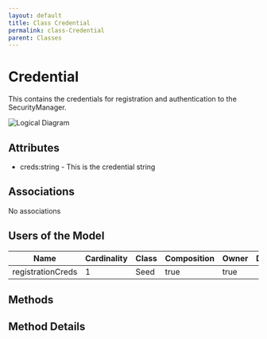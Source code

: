 ```yaml
---
layout: default
title: Class Credential
permalink: class-Credential
parent: Classes
---
```


# Credential

This contains the credentials for registration and authentication to the SecurityManager.

![Logical Diagram](./logical.png)

## Attributes

* creds:string - This is the credential string


## Associations

No associations



## Users of the Model

| Name | Cardinality | Class | Composition | Owner | Description |
| --- | --- | --- | --- | --- | --- |
| registrationCreds | 1 | Seed | true | true |  |





## Methods


<h2>Method Details</h2>
    

